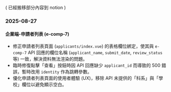 ( 已經搬移部分內容到 notion )

### 2025-08-27
#### 企業端-申請者列表 (e-comp-7)
- 修正申請者列表頁面 (`applicants/index.vue`) 的表格欄位綁定，使其與 `e-comp-7` API 回應的欄位名稱 (`applicant_name`, `submit_date`, `review_status` 等) 一致，解決資料無法渲染的問題。
- 臨時修復點擊「查看」按鈕時因 API 回應缺少 `applicant_id` 而導致的 500 錯誤，暫時改用 `identity` 作為跳轉參數。
- 優化申請者列表頁面的使用者體驗 (UX)，移除 API 未提供的「科系」與「學校」欄位以避免顯示空白。

